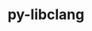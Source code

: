 ---
title: "py-libclang"
layout: cache
categories: [package, develop-2025-07-13]
meta: {"compilers": ["none"], "num_specs": 7, "num_specs_by_stack": {"e4s": 1, "hep": 1, "ml-linux-aarch64-cpu": 1, "ml-linux-aarch64-cuda": 1, "ml-linux-x86_64-cpu": 1, "ml-linux-x86_64-cuda": 1, "ml-linux-x86_64-rocm": 1, "root": 7}, "oss": ["ubuntu22.04", "ubuntu24.04"], "platforms": ["linux"], "stacks": ["e4s", "hep", "ml-linux-aarch64-cpu", "ml-linux-aarch64-cuda", "ml-linux-x86_64-cpu", "ml-linux-x86_64-cuda", "ml-linux-x86_64-rocm", "root"], "targets": ["aarch64", "x86_64_v3"], "versions": ["18.1.1"]}
spec_details: [{"compiler": "none", "hash": "3p35tzogwhia4xjnbzcxmtpqocgxbzed", "os": "ubuntu24.04", "platform": "linux", "size": "-", "stacks": ["ml-linux-aarch64-cuda", "root"], "target": "aarch64", "variants": ["build_system=python_pip"], "versions": ["18.1.1"]}, {"compiler": "none", "hash": "4sqvxe6t2kmprrpz4hu6vc2gulv6ik7m", "os": "ubuntu24.04", "platform": "linux", "size": "-", "stacks": ["ml-linux-x86_64-cuda", "root"], "target": "x86_64_v3", "variants": ["build_system=python_pip"], "versions": ["18.1.1"]}, {"compiler": "none", "hash": "cv43iscgini6jgo6jlnoayfq7w4jd5gq", "os": "ubuntu24.04", "platform": "linux", "size": "-", "stacks": ["ml-linux-aarch64-cpu", "root"], "target": "aarch64", "variants": ["build_system=python_pip"], "versions": ["18.1.1"]}, {"compiler": "none", "hash": "p6zjxootxvziigbz43jc2zrd7xu7k76v", "os": "ubuntu22.04", "platform": "linux", "size": "-", "stacks": ["hep", "root"], "target": "x86_64_v3", "variants": ["build_system=python_pip"], "versions": ["18.1.1"]}, {"compiler": "none", "hash": "usmczjualckj7p57anrqwigi2dm6tbyd", "os": "ubuntu24.04", "platform": "linux", "size": "-", "stacks": ["ml-linux-x86_64-cpu", "root"], "target": "x86_64_v3", "variants": ["build_system=python_pip"], "versions": ["18.1.1"]}, {"compiler": "none", "hash": "wqxklbef75av326e4v4k4uxtok2v7sxs", "os": "ubuntu22.04", "platform": "linux", "size": "-", "stacks": ["e4s", "root"], "target": "x86_64_v3", "variants": ["build_system=python_pip"], "versions": ["18.1.1"]}, {"compiler": "none", "hash": "znybr3uuqs4gh4hhms3acnre2un4f32e", "os": "ubuntu24.04", "platform": "linux", "size": "-", "stacks": ["ml-linux-x86_64-rocm", "root"], "target": "x86_64_v3", "variants": ["build_system=python_pip"], "versions": ["18.1.1"]}]
---